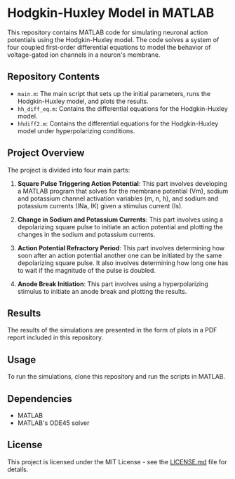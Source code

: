# Hodgkin-Huxley Model in MATLAB

This repository contains MATLAB code for simulating neuronal action potentials using the Hodgkin-Huxley model. The code solves a system of four coupled first-order differential equations to model the behavior of voltage-gated ion channels in a neuron's membrane.

## Repository Contents

- `main.m`: The main script that sets up the initial parameters, runs the Hodgkin-Huxley model, and plots the results.
- `hh_diff_eq.m`: Contains the differential equations for the Hodgkin-Huxley model.
- `hhdiff2.m`: Contains the differential equations for the Hodgkin-Huxley model under hyperpolarizing conditions.

## Project Overview

The project is divided into four main parts:

1. **Square Pulse Triggering Action Potential**: This part involves developing a MATLAB program that solves for the membrane potential (Vm), sodium and potassium channel activation variables (m, n, h), and sodium and potassium currents (INa, IK) given a stimulus current (Is).

2. **Change in Sodium and Potassium Currents**: This part involves using a depolarizing square pulse to initiate an action potential and plotting the changes in the sodium and potassium currents.

3. **Action Potential Refractory Period**: This part involves determining how soon after an action potential another one can be initiated by the same depolarizing square pulse. It also involves determining how long one has to wait if the magnitude of the pulse is doubled.

4. **Anode Break Initiation**: This part involves using a hyperpolarizing stimulus to initiate an anode break and plotting the results.

## Results

The results of the simulations are presented in the form of plots in a PDF report included in this repository.

## Usage

To run the simulations, clone this repository and run the scripts in MATLAB.

## Dependencies

- MATLAB
- MATLAB's ODE45 solver

## License

This project is licensed under the MIT License - see the [LICENSE.md](LICENSE.md) file for details.
